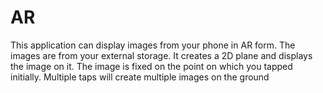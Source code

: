 # AR
This application can display images from your phone in AR form. The images are from your external storage. It creates a 2D plane and displays the image on it. The image is fixed on the point on which you tapped initially. 
Multiple taps will create multiple images on the ground
